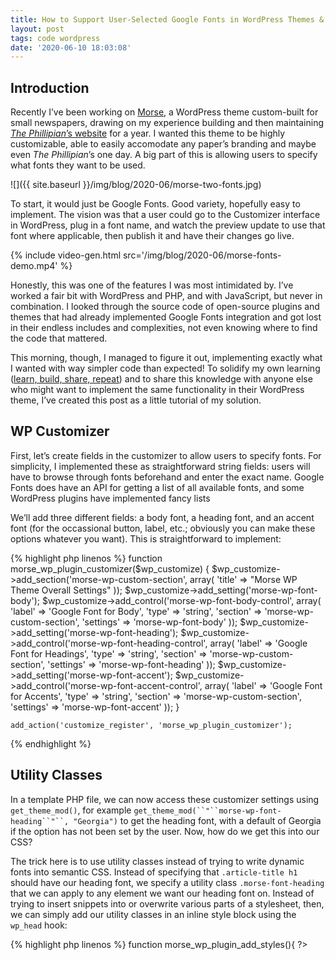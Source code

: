 ```yaml
---
title: How to Support User-Selected Google Fonts in WordPress Themes & Plugins
layout: post
tags: code wordpress
date: '2020-06-10 18:03:08'
---
```


## Introduction

Recently I’ve been working on [Morse](https://github.com/wwsalmon/morse-wp-theme), a WordPress theme custom-built for small newspapers, drawing on my experience building and then maintaining [*The Phillipian*](https://phillipian.net/)[’s website](https://phillipian.net/) for a year. I wanted this theme to be highly customizable, able to easily accomodate any paper’s branding and maybe even *The Phillipian*’s one day. A big part of this is allowing users to specify what fonts they want to be used.

![]({{ site.baseurl }}/img/blog/2020-06/morse-two-fonts.jpg)

To start, it would just be Google Fonts. Good variety, hopefully easy to implement. The vision was that a user could go to the Customizer interface in WordPress, plug in a font name, and watch the preview update to use that font where applicable, then publish it and have their changes go live.

{% include video-gen.html src='/img/blog/2020-06/morse-fonts-demo.mp4' %}

Honestly, this was one of the features I was most intimidated by. I’ve worked a fair bit with WordPress and PHP, and with JavaScript, but never in combination. I looked through the source code of open-source plugins and themes that had already implemented Google Fonts integration and got lost in their endless includes and complexities, not even knowing where to find the code that mattered.

This morning, though, I managed to figure it out, implementing exactly what I wanted with way simpler code than expected! To solidify my own learning ([learn, build, share, repeat](https://twitter.com/patrick_oshag/status/971100425498841089?lang=en)) and to share this knowledge with anyone else who might want to implement the same functionality in their WordPress theme, I’ve created this post as a little tutorial of my solution.

## WP Customizer

First, let’s create fields in the customizer to allow users to specify fonts. For simplicity, I implemented these as straightforward string fields: users will have to browse through fonts beforehand and enter the exact name. Google Fonts does have an API for getting a list of all available fonts, and some WordPress plugins have implemented fancy lists

We’ll add three different fields: a body font, a heading font, and an accent font (for the occassional button, label, etc.; obviously you can make these options whatever you want). This is straightforward to implement:

{% highlight php linenos %}
function morse_wp_plugin_customizer($wp_customize)
    {
        $wp_customize->add_section('morse-wp-custom-section', array(
            'title' => "Morse WP Theme Overall Settings"
        ));
        $wp_customize->add_setting('morse-wp-font-body');
        $wp_customize->add_control('morse-wp-font-body-control', array(
                'label' => 'Google Font for Body',
                'type' => 'string',
                'section' => 'morse-wp-custom-section',
                'settings' => 'morse-wp-font-body'
        ));
        $wp_customize->add_setting('morse-wp-font-heading');
        $wp_customize->add_control('morse-wp-font-heading-control', array(
                'label' => 'Google Font for Headings',
                'type' => 'string',
                'section' => 'morse-wp-custom-section',
                'settings' => 'morse-wp-font-heading'
        ));
        $wp_customize->add_setting('morse-wp-font-accent');
        $wp_customize->add_control('morse-wp-font-accent-control', array(
                'label' => 'Google Font for Accents',
                'type' => 'string',
                'section' => 'morse-wp-custom-section',
                'settings' => 'morse-wp-font-accent'
        ));
    }
    
    add_action('customize_register', 'morse_wp_plugin_customizer');
{% endhighlight %}
## Utility Classes

In a template PHP file, we can now access these customizer settings using `get_theme_mod()`, for example `get_theme_mod(``"``morse-wp-font-heading``"``, "Georgia")` to get the heading font, with a default of Georgia if the option has not been set by the user. Now, how do we get this into our CSS?

The trick here is to use utility classes instead of trying to write dynamic fonts into semantic CSS. Instead of specifying that `.article-title h1` should have our heading font, we specify a utility class `.morse-font-heading` that we can apply to any element we want our heading font on. Instead of trying to insert snippets into or overwrite various parts of a stylesheet, then, we can simply add our utility classes in an inline style block using the `wp_head` hook:

{% highlight php linenos %}
function morse_wp_plugin_add_styles(){ ?>
    <style>
        .morse-font-body{
            font-family: <?php echo get_theme_mod("morse-wp-font-body", "Georgia"); ?>
        }
    
        .morse-font-heading{
            font-family: <?php echo get_theme_mod("morse-wp-font-heading", "Georgia"); ?>
        }
    
        .morse-font-accent{
            font-family: <?php echo get_theme_mod("morse-wp-font-accent", "sans-serif"); ?>
        }
    </style>
    <?php
}
add_action("wp_head", "morse_wp_plugin_add_styles");


{% endhighlight %}

Note: above is only a snippet of the `add_styles` function I actually use. The same approach can be applied to implementing user-specified colors, for example, which I might write about later.

## Web Font Loader

The last step, and the one that confused/intimidated me for a little bit, was how to actually load these fonts from Google Fonts. Google Fonts has a JavaScript Web Font Loader library/API that allows fonts to be dynamically loaded, but I’ve never connected WordPress functionality with JavaScript before. It’s something I’ll have learn eventually, especially with Gutenberg blocks being React-based. In this case, though, I was able to figure out a straightforward solution, based [on this tutorial](https://wordpresssupercharged.com/how-to-improve-page-speed-by-deferring-web-fonts/):

First, download the [Web Font Loader library](https://github.com/typekit/webfontloader/blob/master/webfontloader.js). Throw that JS file somewhere in your plugin or theme, and enqueue it like any other script.

Now, all we need to do is run `WebFont.load()` with our desired parameters to load in our fonts. [Web Font Loader’s GitHub](https://github.com/typekit/webfontloader) provides documentation on what these parameters look like, but here’s a quick example:

{% highlight javascript linenos %}
WebFont.load({
    google: {
        families: ["Roboto:400,700", "Roboto Mono"]
    }
});
{% endhighlight %}

Pretty easy, right? WordPress allows us to easily insert inline scripts using `wp_add_inline_script`, which we can include right after we enqueue the Web Font Loader library. All we have left to do, then, is generate the parameters to call based on our Customizer settings. This just takes some simple PHP. First, I create an array of fonts with `array_unique([get_theme_mod("morse-wp-font-body"), get_theme_mod("morse-wp-font-heading"), get_theme_mod("morse-wp-font-accent")])` — `array_unique` making sure I don’t duplicate-request fonts — then turn this into the specific format that the loader wants with a for loop and some string concatenation. For now, I just specified 400 and 700 weights (regular and bold), though it’s only a matter of busiwork if you wanted to allow user-specified weights as well.

Here’s how it all comes together:

{% highlight php linenos %}
function morse_wp_enqueue_fonts(){
    
            wp_enqueue_script( 'webfontloader', plugin_dir_url( __FILE__) . "../js/webfontloader.js", NULL, '', true );
    
            $fonts_array = array_unique([get_theme_mod("morse-wp-font-body"), get_theme_mod("morse-wp-font-heading"), get_theme_mod("morse-wp-font-accent")]);
            $fonts_string = "";
            foreach ($fonts_array as $f){
                    $fonts_string = $fonts_string . "\"" . $f . ":400,700\",";
            }
    
            $config_string = "
    WebFont.load({
      google: {
        families: [
        " . $fonts_string . "
        ]
      }
    });
            ";
    
            wp_add_inline_script( 'webfontloader', $config_string, 'after' );
    }
    add_action("wp_enqueue_scripts", "morse_wp_enqueue_fonts");
{% endhighlight %}

## And We’re Done!

And there we have it, an easy-to-implement, easy-to-extend solution for loading user-specified Google Fonts into your WordPress theme. There’s a lot more to look into — here are a few ideas:


- Dropdown list of potential fonts
- User-specified font weights
- User-uploaded custom fonts

But, honestly, I thought this feature was gonna be really hard to build, and it turned out to be surprisingly simple, and highly functional for its simplicity. No plugins, no jank hacks going against WordPress’ design, just a few straightforward lines of code.

Find the full source code for the [Morse theme](https://github.com/wwsalmon/morse-wp-theme) and [theme-specific plugin (where the code from this tutorial is located)](https://github.com/wwsalmon/morse-wp-plugin) on [my GitHub](https://github.com/wwsalmon), and let me know what you think of this solution through [Twitter (@wwsalmon)](https://twitter.com/wwsalmon) or in the comments of the DEV.to post for this tutorial!